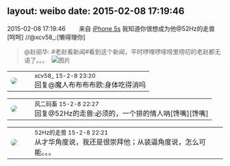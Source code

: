 layout: weibo
date: 2015-02-08 17:19:46
---
<meta name="referrer" content="no-referrer" />

2015-02-08 17:19:46  &nbsp;&nbsp;&nbsp;&nbsp;&nbsp;&nbsp; 来自 <a href="sinaweibo://customweibosource" rel="nofollow">iPhone 5s</a>
我知道你很想成为他@52Hz的走兽  [呵呵] //@xcv58_:[懒得理你]
>  @赵丽华: #老赵看新闻#看到这个新闻，平时啰哩啰嗦唠里唠叨的老赵都无语了。。。 ​​​
>  ![图片](https://ww3.sinaimg.cn/large/4aca2fbdjw1ep1lzzqim7j20n30hl40u.jpg)

<table style="width: 100%;">
  <tr>
    <td style="width: 40px;"><img style="border-radius:50%" src="https://tva3.sinaimg.cn/crop.0.0.1242.1242.50/801f7e9ajw8f3peekcgoqj20yi0yidg9.jpg?KID=imgbed,tva&Expires=1624465201&ssig=BGHBtL4JOO"></td>
    <td colspan="2"><small>xcv58_ 15-2-8 23:20</small><br/>回复@魔人布布布布欧:身体吃得消吗</td>
  </tr>
</table>

<table style="width: 100%;">
  <tr>
    <td style="width: 40px;"><img style="border-radius:50%" src="https://tva3.sinaimg.cn/crop.0.0.639.639.50/6d2a6003jw8f3idy69w2gj20hs0hrt9g.jpg?KID=imgbed,tva&Expires=1624465201&ssig=b2T5CtDJbT"></td>
    <td colspan="2"><small>风二码畜 15-2-8 22:27</small><br/>回复@52Hz的走兽:必须的，一个排的情人呐[馋嘴][馋嘴]</td>
  </tr>
</table>

<table style="width: 100%;">
  <tr>
    <td style="width: 40px;"><img style="border-radius:50%" src="https://tva4.sinaimg.cn/crop.0.0.180.180.50/8beaf773jw1e8qgp5bmzyj2050050aa8.jpg?KID=imgbed,tva&Expires=1624465201&ssig=RbicIVKhho"></td>
    <td colspan="2"><small>52Hz的走兽 15-2-8 22:21</small><br/>从才华角度说，我还是很崇拜他；从装逼角度说，怎么可能。。。</td>
  </tr>
</table>
